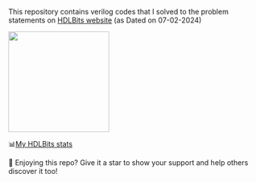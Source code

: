 This repository contains verilog codes that I solved to the problem statements on <a href=https://hdlbits.01xz.net/wiki/Problem_sets >HDLBits website</a> (as Dated on 07-02-2024)

<a href=https://hdlbits.01xz.net/wiki/Problem_sets ><img src="https://hdlbits.01xz.net/images/logo270.png" width="200" height="200"></a>

📊<a href=https://hdlbits.01xz.net/wiki/Special:VlgStats/A88A3570639E11F4 >My HDLBits stats</a>

🌟 Enjoying this repo? Give it a star to show your support and help others discover it too!
